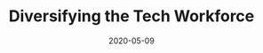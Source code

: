 ---
title: "Diversifying the Tech Workforce"
date: 2020-05-09
image: "/assets/img/news/2020-05-09-tech-workforce.jpg"
description: "The tech field is one of the largest sources of wealth generation in the United States—and is 68% White and 65% male. Not only can diversifying the field address wealth gaps, but inclusive tech companies can reduce the likelihood of technology harming underrepresented groups."
publication: "Yes! Magazine"
link: https://www.yesmagazine.org/issue/coronavirus-community-power/2020/05/09/technology-diversity/
---